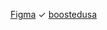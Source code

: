 
[Figma](https://www.figma.com/file/eUhQTRceLilzTDPtKmiiy9/BOOSTEDusa?node-id=0%3A1)
✓
[boostedusa](https://boostedusa.com)

